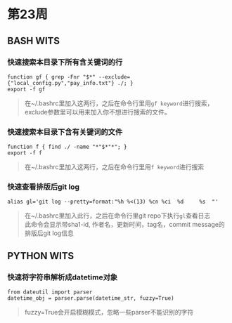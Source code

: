 # 第23周

## BASH WITS

### 快速搜索本目录下所有含关键词的行
    function gf { grep -Fnr "$*" --exclude={"local_config.py","pay_info.txt"} ./; }
    export -f gf
> 在~/.bashrc里加入这两行，之后在命令行里用`gf keyword`进行搜索，exclude参数里可以用来加入你不想进行搜索的文件。

### 快速搜索本目录下含有关键词的文件
    function f { find ./ -name "*"$*"*"; }
    export -f f
> 在~/.bashrc里加入这两行，之后在命令行里用`f keyword`进行搜索

### 快速查看排版后git log
    alias gl='git log --pretty=format:"%h %<(13) %cn %ci  %d     %s  "'
> 在~/.bashrc里加入此行，之后在命令行里git repo下执行`gl`查看日志  
> 此命令会显示带sha1-id, 作者名，更新时间，tag名，commit message的排版后git log信息


## PYTHON WITS

### 快速将字符串解析成datetime对象
    from dateutil import parser
    datetime_obj = parser.parse(datetime_str, fuzzy=True)

> fuzzy=True会开启模糊模式，忽略一些parser不能识别的字符
